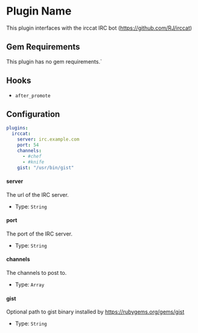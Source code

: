 Plugin Name
===========
This plugin interfaces with the irccat IRC bot (https://github.com/RJ/irccat)

Gem Requirements
----------------
This plugin has no gem requirements.`

Hooks
-----
- `after_promote`

Configuration
-------------
```yaml
plugins:
  irccat:
    server: irc.example.com
    port: 54
    channels:
      - #chef
      - #knife
    gist: "/usr/bin/gist"
```

#### server
The url of the IRC server.

- Type: `String`

#### port
The port of the IRC server.

- Type: `String`

#### channels
The channels to post to.

- Type: `Array`

#### gist
Optional path to gist binary installed by https://rubygems.org/gems/gist

- Type: `String`